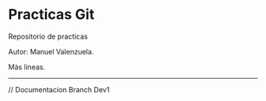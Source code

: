 # Practicas Git
Repositorio de practicas

Autor: Manuel Valenzuela.

Màs lineas.

----------------
// Documentacion Branch Dev1